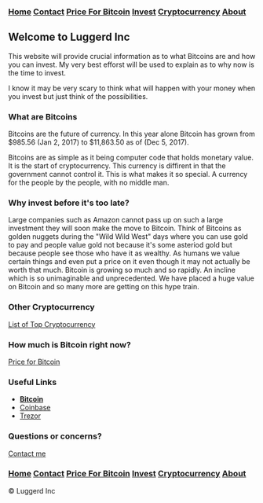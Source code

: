
### [Home](index.md)  [Contact](contact.html) [Price For Bitcoin](gains.html) [Invest](invest.html)  [Cryptocurrency](cryptocurrency.html) [About](about.html)

## Welcome to Luggerd Inc
This website will provide crucial information as to what Bitcoins are and how you can invest. My very best efforst will be used to explain as to why now is the time to invest. 

I know it may be very scary to think what will happen with your money when you invest but just think of the possibilities.

### What are Bitcoins
Bitcoins are the future of currency. In this year alone Bitcoin has grown from $985.56 (Jan 2, 2017) to $11,863.50 as of (Dec 5, 2017). 

Bitcoins are as simple as it being computer code that holds monetary value. It is the start of cryptocurrency. This currency is diffirent in that the government cannot control it. This is what makes it so special. A currency for the people by the people, with no middle man. 

### Why invest before it's too late?
Large companies such as Amazon cannot pass up on such a large investment they will soon make the move to Bitcoin. 
Think of Bitcoins as golden nuggets during the "Wild Wild West" days where you can use gold to pay and people value gold not because it's some asteriod gold but because people see those who have it as wealthy. 
As humans we value certain things and even put a price on it even though it may not actually be worth that much.
Bitcoin is growing so much and so rapidly. An incline which is so unimaginable and unprecedented. 
We have placed a huge value on Bitcoin and so many more are getting on this hype train.

### Other Cryptocurrency

<a href="cryptocurrency.html">List of Top Cryptocurrency</a>

### How much is Bitcoin right now?

<a href="gains.html">Price for Bitcoin</a>

### Useful Links
<ul>
        <li><a href="https://www.Bitcoin.com"><b>Bitcoin</b></a></li>
        <li><a href="https://www.coinbase.com">Coinbase</a></li>
        <li><a href="http://a.co/9hV2qrt">Trezor</a></li>
      </ul>
      
### Questions or concerns?
<div class="contact-btn"><a href="contact.html">Contact me</a>
      </div>

### [Home](index.md)  [Contact](contact.html) [Price For Bitcoin](gains.html) [Invest](invest.html)  [Cryptocurrency](cryptocurrency.html) [About](about.html)
<div class="navbar-text pull-left">
    &copy; Luggerd Inc
    </div>

